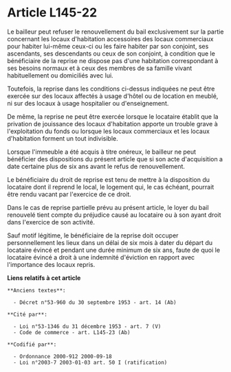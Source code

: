 # Article L145-22

Le bailleur peut refuser le renouvellement du bail exclusivement sur la partie concernant les locaux d'habitation accessoires
des locaux commerciaux pour habiter lui-même ceux-ci ou les faire habiter par son conjoint, ses ascendants, ses descendants
ou ceux de son conjoint, à condition que le bénéficiaire de la reprise ne dispose pas d'une habitation correspondant à ses
besoins normaux et à ceux des membres de sa famille vivant habituellement ou domiciliés avec lui.

Toutefois, la reprise dans les conditions ci-dessus indiquées ne peut être exercée sur des locaux affectés à usage d'hôtel ou
de location en meublé, ni sur des locaux à usage hospitalier ou d'enseignement.

De même, la reprise ne peut être exercée lorsque le locataire établit que la privation de jouissance des locaux d'habitation
apporte un trouble grave à l'exploitation du fonds ou lorsque les locaux commerciaux et les locaux d'habitation forment un
tout indivisible.

Lorsque l'immeuble a été acquis à titre onéreux, le bailleur ne peut bénéficier des dispositions du présent article que si
son acte d'acquisition a date certaine plus de six ans avant le refus de renouvellement.

Le bénéficiaire du droit de reprise est tenu de mettre à la disposition du locataire dont il reprend le local, le logement
qui, le cas échéant, pourrait être rendu vacant par l'exercice de ce droit.

Dans le cas de reprise partielle prévu au présent article, le loyer du bail renouvelé tient compte du préjudice causé au
locataire ou à son ayant droit dans l'exercice de son activité.

Sauf motif légitime, le bénéficiaire de la reprise doit occuper personnellement les lieux dans un délai de six mois à dater
du départ du locataire évincé et pendant une durée minimum de six ans, faute de quoi le locataire évincé a droit à une
indemnité d'éviction en rapport avec l'importance des locaux repris.

**Liens relatifs à cet article**

	**Anciens textes**:

	  - Décret n°53-960 du 30 septembre 1953 - art. 14 (Ab)

	**Cité par**:

	  - Loi n°53-1346 du 31 décembre 1953 - art. 7 (V)
	  - Code de commerce - art. L145-23 (Ab)

	**Codifié par**:

	  - Ordonnance 2000-912 2000-09-18
	  - Loi n°2003-7 2003-01-03 art. 50 I (ratification)
